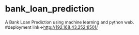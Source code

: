 # bank_loan_prediction
A Bank Loan Prediction using machine learning and python web.
#deployment link->http://192.168.43.252:8501/
